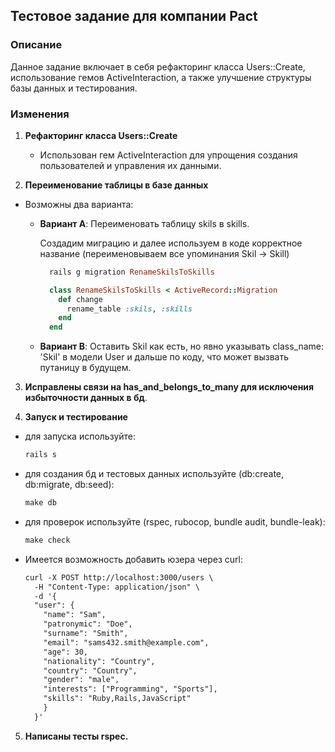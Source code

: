 ## Тестовое задание для компании Pact

### Описание

Данное задание включает в себя рефакторинг класса Users::Create, использование гемов ActiveInteraction, а также улучшение структуры базы данных и тестирования.

### Изменения

1. **Рефакторинг класса Users::Create**
   - Использован гем ActiveInteraction для упрощения создания пользователей и управления их данными.

2. **Переименование таблицы в базе данных**
  - Возможны два варианта:
    - **Вариант A**: Переименовать таблицу skils в skills.

      Создадим миграцию и далее используем в коде корректное название (переименовываем все упоминания Skil -> Skill)
      ```ruby
        rails g migration RenameSkilsToSkills

        class RenameSkilsToSkills < ActiveRecord::Migration
          def change
            rename_table :skils, :skills
          end
        end
      ```

    - **Вариант В**: Оставить Skil как есть, но явно указывать class_name: 'Skil' в модели User и дальше по коду, что может вызвать путаницу в будущем.

3. **Исправлены связи на has_and_belongs_to_many для исключения избыточности данных в бд**.

4. **Запуск и тестирование** 
- для запуска используйте:
  ```ruby
  rails s
  ```

- для создания бд и тестовых данных используйте (db:create, db:migrate, db:seed):
  ```ruby
  make db
  ```
- для проверок используйте (rspec, rubocop, bundle audit, bundle-leak):
  ```ruby
  make check
  ```
- Имеется возможность добавить юзера через curl:
  ```html
  curl -X POST http://localhost:3000/users \
    -H "Content-Type: application/json" \
    -d '{
    "user": {
      "name": "Sam",
      "patronymic": "Doe",
      "surname": "Smith",
      "email": "sams432.smith@example.com",
      "age": 30,
      "nationality": "Country",
      "country": "Country",
      "gender": "male",
      "interests": ["Programming", "Sports"],
      "skills": "Ruby,Rails,JavaScript"
      }
    }'
  ```
 5. **Написаны тесты rspec.**
